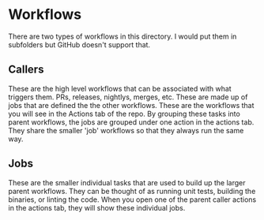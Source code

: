 # Workflows

There are two types of workflows in this directory. I would put them in subfolders but GitHub doesn't support that.

## Callers

These are the high level workflows that can be associated with what triggers them. PRs, releases, nightlys, merges, etc. These are made up of jobs that are defined the the other workflows. These are the workflows that you will see in the Actions tab of the repo. By grouping these tasks into parent workflows, the jobs are grouped under one action in the actions tab. They share the smaller 'job' workflows so that they always run the same way.

## Jobs

These are the smaller individual tasks that are used to build up the larger parent workflows. They can be thought of as running unit tests, building the binaries, or linting the code. When you open one of the parent caller actions in the actions tab, they will show these individual jobs.
